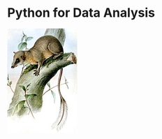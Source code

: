 # Python for Data Analysis
![Ptilocercus_lowii](cover/1_ptilocercus_lowii_160x240.jpg?raw=true "Python for Data Analysis")
